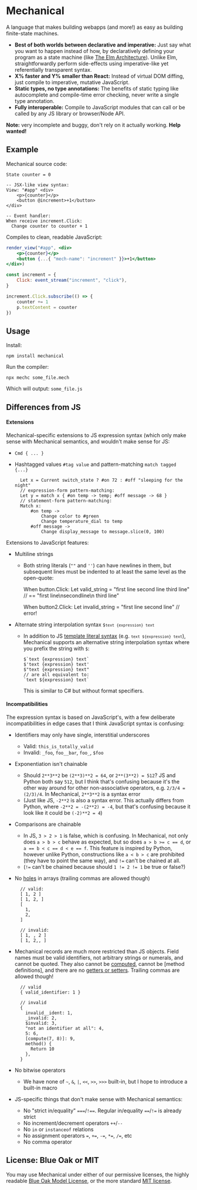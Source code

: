 # Mechanical

A language that makes building webapps (and more!) as easy as building
finite-state machines.

- **Best of both worlds between declarative and imperative:**
  Just say what you want to happen instead of how, by declaratively defining
  your program as a state machine (like [The Elm Architecture]).
  Unlike Elm, straightforwardly perform side-effects using imperative-like yet
  referentially transparent syntax.
- **X% faster and Y% smaller than React:**
  Instead of virtual DOM diffing, just compile to imperative, mutative
  JavaScript.
- **Static types, no type annotations:**
  The benefits of static typing like autocomplete and compile-time error
  checking, never write a single type annotation.
- **Fully interoperable:**
  Compile to JavaScript modules that can call or be called by any JS library
  or browser/Node API.

**Note:** very incomplete and buggy, don't rely on it actually working.
**Help wanted!**

[The Elm Architecture]: https://guide.elm-lang.org/architecture/

## Example

Mechanical source code:

```
State counter = 0

-- JSX-like view syntax:
View: "#app" <div>
    <p>{counter}</p>
    <button @increment>+1</button>
</div>

-- Event handler:
When receive increment.Click:
  Change counter to counter + 1

```

Compiles to clean, readable JavaScript:

```jsx
render_view("#app", <div>
    <p>{counter}</p>
    <button {...{ "mech-name": "increment" }}>+1</button>
</div>)

const increment = {
    Click: event_stream("increment", "click"),
}

increment.Click.subscribe(() => {
    counter += 1
    p.textContent = counter
})
```

## Usage

Install:

```
npm install mechanical
```

Run the compiler:

```
npx mechc some_file.mech
```

Which will output: `some_file.js`

## Differences from JS

#### Extensions

Mechanical-specific extensions to JS expression syntax (which only make sense
with Mechanical semantics, and wouldn't make sense for JS:
- `Cmd { ... }`
- Hashtagged values `#tag value` and pattern-matching `match tagged {...}`

        Let x = Current switch_state ? #on 72 : #off "sleeping for the night"
        // expression-form pattern-matching:
        Let y = match x { #on temp -> temp; #off message -> 68 }
        // statement-form pattern-matching:
        Match x:
            #on temp ->
                Change color to #green
                Change temperature_dial to temp
            #off message ->
                Change display_message to message.slice(0, 100)

Extensions to JavaScript features:
- Multiline strings
    + Both string literals (`""` and `''`) can have newlines in them, but
      subsequent lines must be indented to at least the same level as the
      open-quote:

        When button.Click:
            Let valid_string = "first line
            second line
              third line" // == "first line\nsecondline\n  third line"

        When button2.Click:
            Let invalid_string = "first line
          second line" // error!

- Alternate string interpolation syntax <code>$`text {expression} text`</code>
    + In addition to JS [template literal syntax] (e.g.
      <code>`text ${expression} text`</code>), Mechanical supports an alternative
      string interpolation syntax where you prefix the string with `$`:

          $`text {expression} text`
          $'text {expression} text'
          $"text {expression} text"
          // are all equivalent to:
          `text ${expression} text`

      This is similar to C# but without format specifiers.

[template literal syntax]: https://developer.mozilla.org/en-US/docs/Web/JavaScript/Reference/Template_literals

#### Incompatibilities

The expression syntax is based on JavaScript's, with a few deliberate
incompatibilities in edge cases that I think JavaScript syntax is confusing:
- Identifiers may only have single, interstitial underscores
    + Valid: `this_is_totally_valid`
    + Invalid: `_foo`, `foo__bar`, `foo_`, `$foo`
- Exponentiation isn't chainable
    + Should `2**3**2` be `(2**3)**2 = 64`, or `2**(3**2) = 512`? JS and Python
      both say `512`, but I think that's confusing because it's the other way
      around for other non-associative operators, e.g. `2/3/4 = (2/3)/4`.
      In Mechanical, `2**3**2` is a syntax error
    + (Just like JS, `-2**2` is also a syntax error. This actually differs from
       Python, where `-2**2 = -(2**2) = -4`, but that's confusing because it
       look like it could be `(-2)**2 = 4`)
- Comparisons are chainable
    + In JS, `3 > 2 > 1` is false, which is confusing. In Mechanical, not only
      does `a > b > c` behave as expected, but so does `a > b >= c == d`, or
      `a == b < c == d < e == f`. This feature is inspired by Python, however
      unlike Python, constructions like `a < b > c` are prohibited (they have
      to point the same way), and `!=` can't be chained at all.
    + (`!=` can't be chained because should `1 != 2 != 1` be true or false?)
- No [holes] in arrays (trailing commas are allowed though)

        // valid:
        [ 1, 2 ]
        [ 1, 2, ]
        [
          1,
          2,
        ]

        // invalid:
        [ 1, , 2 ]
        [ 1, 2,, ]

- Mechanical records are much more restricted than JS objects. Field names must
  be valid identifiers, not arbitrary strings or numerals, and cannot be quoted.
  They also cannot be [computed], cannot be [method definitions], and there are
  no [getters or setters]. Trailing commas are allowed though!

        // valid
        { valid_identifier: 1 }

        // invalid
        {
          invalid__ident: 1,
          _invalid: 2,
          $invalid: 3,
          "not an identifier at all": 4,
          5: 6,
          [compute(7, 8)]: 9,
          method() {
            Return 10
          },
        }

- No bitwise operators
    + We have none of `~`, `&`, `|`, `<<`, `>>`, `>>>` built-in, but I hope to
      introduce a built-in macro
- JS-specific things that don't make sense with Mechanical semantics:
    + No "strict in/equality" `===`/`!==`. Regular in/equality `==`/`!=` is
      already strict
    + No increment/decrement operators `++`/`--`
    + No `in` or `instanceof` relations
    + No assignment operators `=`, `+=`, `-=`, `*=`, `/=`, etc
    + No comma operator

[holes]: https://2ality.com/2015/09/holes-arrays-es6.html
[computed]: https://2ality.com/2014/12/es6-oop.html#computed-property-keys
[method definition]: https://2ality.com/2014/12/es6-oop.html#method-definitions
[getters or setters]: https://2ality.com/2015/08/object-literals-es5.html#ecmascript-5-has-getters-and-setters

## License: Blue Oak or MIT

You may use Mechanical under either of our permissive licenses, the highly
readable [Blue Oak Model License](LICENSE-BlueOak.md), or the more standard
[MIT license](LICENSE-MIT).
